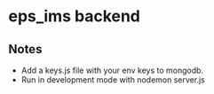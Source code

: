 # eps_ims backend
## Notes
- Add a keys.js file with your env keys to mongodb.
- Run in development mode with nodemon server.js
